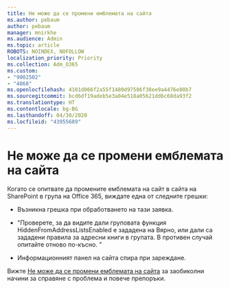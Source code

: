 ```yaml
---
title: Не може да се промени емблемата на сайта
ms.author: pebaum
author: pebaum
manager: mnirkhe
ms.audience: Admin
ms.topic: article
ROBOTS: NOINDEX, NOFOLLOW
localization_priority: Priority
ms.collection: Adm_O365
ms.custom:
- "9002502"
- "4868"
ms.openlocfilehash: 4101d066f2a55f1480d97586f38ee9a4476e80b7
ms.sourcegitcommit: bcd6df19adeb5e3a04e518a05621dd6c68da93f2
ms.translationtype: HT
ms.contentlocale: bg-BG
ms.lasthandoff: 04/30/2020
ms.locfileid: "43955689"
---
```

# <a name="unable-to-change-site-logo"></a>Не може да се промени емблемата на сайта

Когато се опитвате да промените емблемата на сайт в сайта на SharePoint в група на Office 365, виждате една от следните грешки:

- Възникна грешка при обработването на тази заявка.

- "Проверете, за да видите дали груповата функция HiddenFromAddressListsEnabled е зададена на Вярно, или дали са зададени правила за адресни книги в групата. В противен случай опитайте отново по-късно. "

- Информационният панел на сайта спира при зареждане.

Вижте [Не може да се промени емблемата на сайта](https://docs.microsoft.com/sharepoint/troubleshoot/sites/error-when-changing-o365-site-logo) за заобиколни начини за справяне с проблема и повече препоръки.
